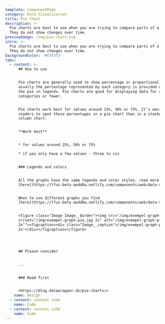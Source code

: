 ```yaml
---
template: ComponentPage
category: Data Visualization
title: Pie Chart
description: >-
  Pie charts are best to use when you are trying to compare parts of a whole.
  They do not show changes over time.
previewImage: /img/pie-chart.svg
intro: >-
  Pie charts are best to use when you are trying to compare parts of a whole.
  They do not show changes over time.
backgroundColor: '#f3f3f3'
tabs:
  - content: >-
      ## How to use


      Pie charts are generally used to show percentage or proportional data and
      usually the percentage represented by each category is provided next to
      the pie in legends. Pie charts are good for displaying data for around 6
      categories or fewer.


      Pie charts work best for values around 25%, 50% or 75%. It’s easier for
      readers to spot these percentages in a pie chart than in a stacked bar or
      column chart.


      **Work best**


      * for values around 25%, 50% or 75%

      * if you only have a few values - three to six


      ### Legends and colors


      All the graphs have the same legends and color styles, read more
      [here](https://lfui-beta-aedd0a.netlify.com/components/web/data-visualization/graphsand-charts#the-different-parts).


      When to use different graphs you find
      [here](https://lfui-beta-aedd0a.netlify.com/components/web/data-visualization/graphsand-charts#type-of-graph).


      <figure class="Image Image__border"><img src="/img/exempel-graph-pie.jpg"
      srcset="/img/exempel-graph-pie.jpg 2x" alt="/img/exempel-graph-pie.jpg
      2x""><figcaption><div class="Image__caption">/img/exempel-graph-pie.jpg
      2x"</div></figcaption></figure>




      ## Please consider


      ...


      ### Read first


      <https://blog.datawrapper.de/pie-charts/>
    name: Design
  - content: content code
    name: Code
  - content: content code
    name: Code
---
```


